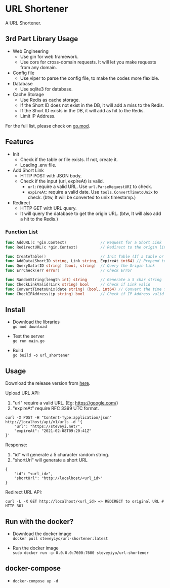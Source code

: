# URL Shortener

A URL Shortener.

## 3rd Part Library Usage

- Web Engineering
  - Use gin for web framework.
  - Use cors for cross-domain requests. It will let you make requests from any domain.
- Config file
  - Use viper to parse the config file, to make the codes more flexible.
- Database
  - Use sqlite3 for database.
- Cache Storage
  - Use Redis as cache storage.
  - If the Short ID does not exist in the DB, it will add a miss to the Redis.
  - If the Short ID exists in the DB, it will add as hit to the Redis.
  - Limit IP Address.

For the full list, please check on [go.mod](go.mod).

## Features

- Init
  - Check if the table or file exists. If not, create it.
  - Loading .env file.
- Add Short Link
  - HTTP POST with JSON body.
  - Check if the input (url, expireAt) is valid.
    - `url`: require a valid URL. Use `url.ParseRequestURI` to check.
    - `expireAt`: require a valid date. Use `tools.ConvertTimetoUnix` to check. (btw, It will be converted to unix timestamp.)
- Redirect
  - HTTP GET with URL query.
  - It will query the database to get the origin URL. (btw, It will also add a hit to the Redis.)

### Function List

```go
func AddURL(c *gin.Context)               // Request for a Short Link
func RedirectURL(c *gin.Context)          // Redirect to the origin link

func CreateTable()                        // Init Table (If a table or file is not found, it will create one.)
func AddData(ShortID string, Link string, ExpireAt int64) // Prepend to DB
func QueryData(ID string) (bool, string)  // Query the Origin Link
func ErrCheck(err error)                  // Check Error

func RandomString(length int) string      // Generate a 5 char string
func CheckLinkValid(Link string) bool     // Check if Link valid
func ConvertTimetoUnix(date string) (bool, int64) // Convert the time format from RFC 3339 UTC to Unix
func CheckIPAddress(ip string) bool       // Check if IP Address valid
```

## Install

- Download the libraries  
`go mod download`

- Test the server  
`go run main.go`

- Build  
`go build -o url_shortener`

## Usage

Download the release version from [here](https://github.com/steveyiyo/URL-Shortener/releases).

Upload URL API:

1. "url" require a valid URL. (Eg: https://google.com/)
2. "expireAt" require RFC 3399 UTC format.

```
curl -X POST -H "Content-Type:application/json" http://localhost/api/v1/urls -d '{
    "url": "https://steveyi.net/",
    "expireAt": "2021-02-08T09:20:41Z"
}'
```

Response:

1. "id" will generate a 5 character random string.
2. "shortUrl" will generate a short URL

```
{
    "id": "<url_id>",
    "shortUrl": "http://localhost/<url_id>"
}
```

Redirect URL API:

```
curl -L -X GET http://localhost/<url_id> => REDIRECT to original URL # HTTP 301
```

## Run with the docker?

- Download the docker image  
`docker pull steveyiyo/url-shortener:latest`

- Run the docker image  
`sudo docker run -p 0.0.0.0:7600:7600 steveyiyo/url-shortener`

## docker-compose

- `docker-compose up -d`